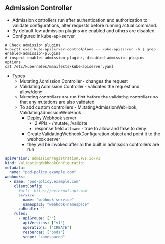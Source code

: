 ## Admission Controller
* Admission controllers run after authentication and authorization to validate configurations, alter requests before running actual command.
* By default few admission plugins are enabled and others are disabled.
* Configured in kube-api-server
```shell
# Check admission plugins
kubectl exec kube-apiserver-controlplane -- kube-apiserver -h | grep enabled-admission-plugins
# inspect enabled-admission-plugins, disabled-admission-plugins options
cat /etc/kubernetes/manifests/kube-apiserver.yaml
```
* Types
  * Mutating Admission Controller - changes the request
  * Validating Admission Controller - validates the request and allow/deny
  * Mutating controllers are run first before the validating controllers so that any mutations are also validated
  * To add custom controllers - MutatingAdmissionWebHook, ValidatingAdmissionWebHook
    * Deploy Webhook server
      * 2 APIs - /mutate, /validate
      * response field `allowed` - true to allow and false to deny
    * Create ValidatingWebhookConfiguration object and point it to the webhook server
    * they will be invoked after all the built in admission controllers are run
```yaml
apiVersion: admissionregistration.k8s.io/v1
kind: ValidatingWebhookConfiguration
metadata:
  name: "pod-policy.example.com"
webhooks:
  - name: "pod-policy.example.com"
    clientConfig:
      #url: 'https://external.api.com'
      service:
        name: "webhook-service"
        namespace: "webhook-namespace"
      caBundle: ""
    rules:
      - apiGroups: [""]
        apiVersions: ["v1"]
        operations: ["CREATE"]
        resources: ["pods"]
        scope: "Namespaced"
      

```
  